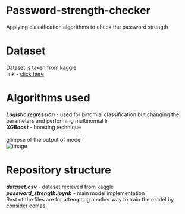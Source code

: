 # Password-strength-checker
Applying classification algorithms to check the password strength <br/>
# Dataset
Dataset is taken from kaggle <br />
link - [click here](https://www.kaggle.com/bhavikbb/password-strength-classifier-dataset)
# Algorithms used
***Logistic regression*** - used for binomial classification but changing the parameters and performing multinomial lr <br />
***XGBoost*** - boosting technique <br/>
<br/>
glimpse of the output of model <br/>
![image](https://user-images.githubusercontent.com/51751926/122456724-7f8a1a80-cfcb-11eb-9f08-9cbc72b30fbf.png)
# Repository structure 
***dataset.csv*** - dataset recieved from kaggle <br/>
***password_strength.ipynb*** - main model implementation <br/>
Rest of the files are for attempting another way to train the model by consider comas
